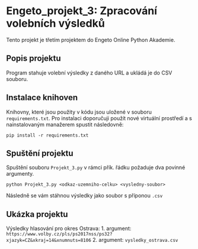 # Engeto_projekt_3: Zpracování volebních výsledků

Tento projekt je třetím projektem do Engeto Online Python Akademie.

## Popis projektu

Program stahuje volební výsledky z daného URL a ukládá je do CSV souboru.

## Instalace knihoven

Knihovny, které jsou použity v kódu jsou uložené v souboru `requirements.txt`. Pro instalaci doporučuji použít nové virtuální prostředí a s nainstalovaným manažerem spustit následovně:

    
    pip install -r requirements.txt
    

## Spuštění projektu

Spuštění souboru `Projekt_3.py` v rámci přík. řádku požaduje dva povinné argumenty.

    
    python Projekt_3.py <odkaz-uzemniho-celku> <vysledny-soubor>
    

Následně se vám stáhnou výsledky jako soubor s příponou `.csv`

## Ukázka projektu

Výsledky hlasování pro okres Ostrava:
    1. argument: `https://www.volby.cz/pls/ps2017nss/ps32?xjazyk=CZ&xkraj=14&xnumnuts=8106`
    2. argument: `vysledky_ostrava.csv`
